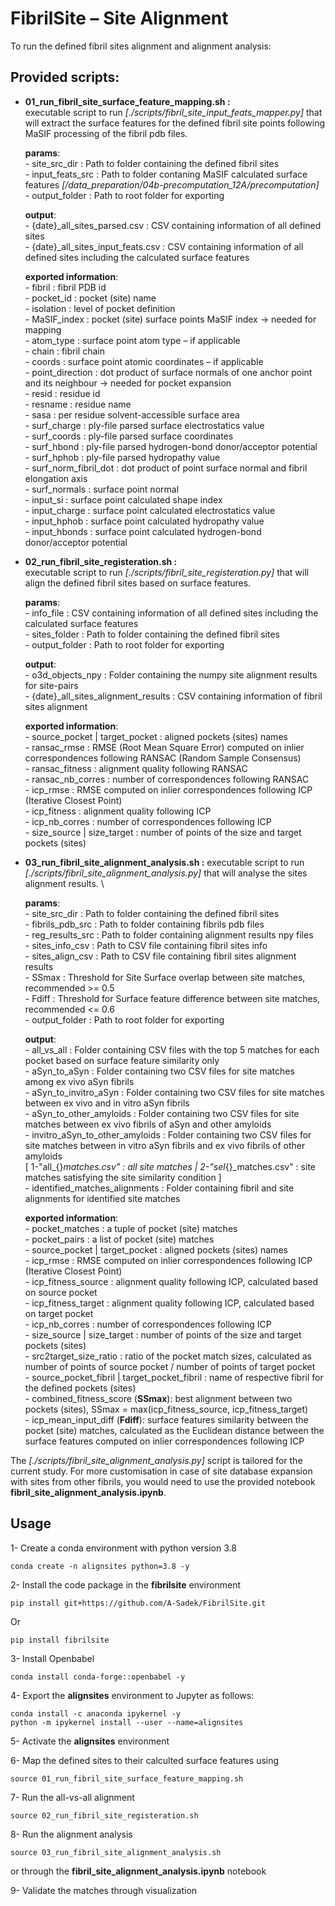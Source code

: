 # FibrilSite  – Site Alignment
To run the defined fibril sites alignment and alignment analysis:

## Provided scripts:
- **01_run_fibril_site_surface_feature_mapping.sh :** \
    executable script to run *[./scripts/fibril_site_input_feats_mapper.py]* that will extract the surface features for the defined fibril site points following MaSIF processing of the fibril pdb files.
    
    **params**: \
        - site_src_dir    : Path to folder containing the defined fibril sites \
        - input_feats_src : Path to folder contaning MaSIF calculated surface features *[/data_preparation/04b-precomputation_12A/precomputation]* \
        - output_folder   : Path to root folder for exporting

    **output**: \
        - {date}_all_sites_parsed.csv      : CSV containing information of all defined sites \
        - {date}_all_sites_input_feats.csv : CSV containing information of all defined sites including the calculated surface features
    
    **exported information**: \
        - fibril               : fibril PDB id \
        - pocket_id            : pocket (site) name \
        - isolation            : level of pocket definition \
        - MaSIF_index          : pocket (site) surface points MaSIF index -> needed for mapping \
        - atom_type            : surface point atom type – if applicable \
        - chain                : fibril chain \
        - coords               : surface point atomic coordinates – if applicable \
        - point_direction      : dot product of surface normals of one anchor point and its neighbour -> needed for pocket expansion \
        - resid                : residue id \
        - resname              : residue name \
        - sasa                 : per residue solvent-accessible surface area \
        - surf_charge          : ply-file parsed surface electrostatics value \
        - surf_coords          : ply-file parsed surface coordinates \
        - surf_hbond           : ply-file parsed hydrogen-bond donor/acceptor potential \
        - surf_hphob           : ply-file parsed hydropathy value \
        - surf_norm_fibril_dot : dot product of point surface normal and fibril elongation axis \
        - surf_normals         : surface point normal \
        - input_si             : surface point calculated shape index \
        - input_charge         : surface point calculated electrostatics value \
        - input_hphob          : surface point calculated hydropathy value \
        - input_hbonds         : surface point calculated hydrogen-bond donor/acceptor potential 

- **02_run_fibril_site_registeration.sh :** \
    executable script to run *[./scripts/fibril_site_registeration.py]* that will align the defined fibril sites based on surface features. 

    **params**: \
        - info_file     : CSV containing information of all defined sites including the calculated surface features \
        - sites_folder  : Path to folder containing the defined fibril sites \
        - output_folder : Path to root folder for exporting
     
     **output**: \
        - o3d_objects_npy                    : Folder containing the numpy site alignment results for site-pairs \
        - {date}_all_sites_alignment_results : CSV containing information of fibril sites alignment
   
    **exported information**: \
        - source_pocket | target_pocket : aligned pockets (sites) names\
        - ransac_rmse                   : RMSE (Root Mean Square Error) computed on inlier correspondences following RANSAC (Random Sample Consensus) \
        - ransac_fitness                : alignment quality following RANSAC \
        - ransac_nb_corres              : number of correspondences following RANSAC \
        - icp_rmse                      : RMSE computed on inlier correspondences following ICP (Iterative Closest Point) \
        - icp_fitness                   : alignment quality following ICP \
        - icp_nb_corres                 : number of correspondences following ICP \
        - size_source | size_target     : number of points of the size and target pockets (sites)

- **03_run_fibril_site_alignment_analysis.sh :**
    executable script to run *[./scripts/fibril_site_alignment_analysis.py]* that will analyse the sites alignment results. \

    **params**: \
        - site_src_dir     : Path to folder containing the defined fibril sites \
        - fibrils_pdb_src  : Path to folder containing fibrils pdb files \
        - reg_results_src  : Path to folder containing alignment results npy files \
        - sites_info_csv   : Path to CSV file containing fibril sites info \
        - sites_align_csv  : Path to CSV file containing fibril sites alignment results \
        - SSmax            : Threshold for Site Surface overlap between site matches, recommended >= 0.5 \
        - Fdiff            : Threshold for Surface feature difference between site matches, recommended <= 0.6 \
        - output_folder    : Path to root folder for exporting

     **output**: \
        - all_vs_all   : Folder containing CSV files with the top 5 matches for each pocket based on surface feature similarity only  \
        - aSyn_to_aSyn : Folder containing two CSV files for site matches among ex vivo aSyn fibrils \
        - aSyn_to_invitro_aSyn : Folder containing two CSV files for site matches between ex vivo and in vitro aSyn fibrils \
        - aSyn_to_other_amyloids : Folder containing two CSV files for site matches between ex vivo fibrils of aSyn and other amyloids \
        - invitro_aSyn_to_other_amyloids : Folder containing two CSV files for site matches between in vitro aSyn fibrils and ex vivo fibrils of other amyloids \
             [ 1-"all_{}_matches.csv" : all site matches | 2-"sel_{}_matches.csv" : site matches satisfying the site similarity condition ] \
        - identified_matches_alignments : Folder containing fibril and site alignments for identified site matches
      
    **exported information**: \
        - pocket_matches       : a tuple of pocket (site) matches \
        - pocket_pairs         : a list of pocket (site) matches \
        - source_pocket | target_pocket : aligned pockets (sites) names\
        - icp_rmse             : RMSE computed on inlier correspondences following ICP (Iterative Closest Point) \
        - icp_fitness_source   : alignment quality following ICP, calculated based on source pocket \
        - icp_fitness_target   : alignment quality following ICP, calculated based on target pocket \
        - icp_nb_corres        : number of correspondences following ICP \
        - size_source | size_target : number of points of the size and target pockets (sites) \
        - src2target_size_ratio : ratio of the pocket match sizes, calculated as number of points of source pocket / number of points of target pocket \
        - source_pocket_fibril | target_pocket_fibril    : name of respective fibril for the defined pockets (sites) \
        - combined_fitness_score (**SSmax**): best alignment between two pockets (sites), SSmax = max(icp_fitness_source, icp_fitness_target) \
        - icp_mean_input_diff (**Fdiff**): surface features similarity between the pocket (site) matches, calculated as the Euclidean distance between the surface features computed on inlier correspondences following ICP 
    
The *[./scripts/fibril_site_alignment_analysis.py]* script is tailored for the current study. For more customisation in case of site database expansion with sites from other fibrils, you would need to use the provided notebook **fibril_site_alignment_analysis.ipynb**. 

## Usage
1- Create a conda environment with python version 3.8
    
    conda create -n alignsites python=3.8 -y

2- Install the code package in the **fibrilsite** environment 

    pip install git+https://github.com/A-Sadek/FibrilSite.git

Or

    pip install fibrilsite

3- Install Openbabel

    conda install conda-forge::openbabel -y
    
4- Export the **alignsites** environment to Jupyter as follows:

    conda install -c anaconda ipykernel -y
    python -m ipykernel install --user --name=alignsites
 
5- Activate the **alignsites** environment

6- Map the defined sites to their calculted surface features using 

    source 01_run_fibril_site_surface_feature_mapping.sh

7- Run the all-vs-all alignment 
    
    source 02_run_fibril_site_registeration.sh

8- Run the alignment analysis 
    
    source 03_run_fibril_site_alignment_analysis.sh

or through the **fibril_site_alignment_analysis.ipynb** notebook

9- Validate the matches through visualization 

